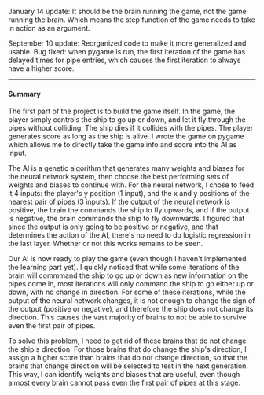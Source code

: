 January 14 update:
It should be the brain running the game, not the game running the brain. Which means the step function of the game needs to take in action as an argument.

September 10 update:
Reorganized code to make it more generalized and usable.
Bug fixed: when pygame is run, the first iteration of the game has delayed times for pipe entries, which causes the first iteration to always have a higher score.

________
#### Summary

The first part of the project is to build the game itself. In the game, the player simply controls the ship to go up or down, and let it fly through the pipes without colliding. The ship dies if it collides with the pipes. The player generates score as long as the ship is alive. I wrote the game on pygame which allows me to directly take the game info and score into the AI as input.

The AI is a genetic algorithm that generates many weights and biases for the neural network system, then choose the best performing sets of weights and biases to continue with. For the neural network, I chose to feed it 4 inputs: the player's y position (1 input), and the x and y positions of the nearest pair of pipes (3 inputs). If the output of the neural network is positive, the brain the commands the ship to fly upwards, and if the output is negative, the brain commands the ship to fly downwards. I figured that since the output is only going to be positive or negative, and that determines the action of the AI, there's no need to do logistic regression in the last layer. Whether or not this works remains to be seen.

Our AI is now ready to play the game (even though I haven't implemented the learning part yet). I quickly noticed that while some iterations of the brain will commmand the ship to go up or down as new information on the pipes come in, most iterations will only command the ship to go either up or down, with no change in direction. For some of these iterations, while the output of the neural network changes, it is not enough to change the sign of the output (positive or negative), and therefore the ship does not change its direction. This causes the vast majority of brains to not be able to survive even the first pair of pipes.

To solve this problem, I need to get rid of these brains that do not change the ship's direction. For those brains that do change the ship's direction, I assign a higher score than brains that do not change direction, so that the brains that change direction will be selected to test in the next generation. This way, I can identify weights and biases that are useful, even though almost every brain cannot pass even the first pair of pipes at this stage.